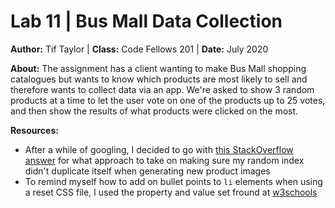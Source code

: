 # Lab 11 | Bus Mall Data Collection
**Author:** Tif Taylor | **Class:** Code Fellows 201 | **Date:** July 2020

**About:**
The assignment has a client wanting to make Bus Mall shopping catalogues but wants to know which products are most likely to sell and therefore wants to collect data via an app. We're asked to show 3 random products at a time to let the user vote on one of the products up to 25 votes, and then show the results of what products were clicked on the most. 

**Resources:**
- After a while of googling, I decided to go with [this StackOverflow answer](https://stackoverflow.com/questions/18806210/generating-non-repeating-random-numbers-in-js/18806417#18806417) for what approach to take on making sure my random index didn't duplicate itself when generating new product images
- To remind myself how to add on bullet points to `li` elements when using a reset CSS file, I used the property and value set fround at [w3schools](https://www.w3schools.com/css/css_list.asp)